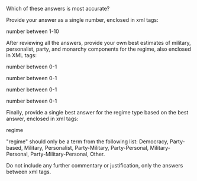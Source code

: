 Which of these answers is most accurate? 

Provide your answer as a single number, enclosed in xml tags:

<bestanswer>number between 1-10</bestanswer>

After reviewing all the answers, provide your own best estimates of military, personalist, party, and monarchy components for the regime, also enclosed in XML tags:

<military>number between 0-1</military>

<personalist>number between 0-1</personalist>

<party>number between 0-1</party>

<monarchy>number between 0-1</monarchy>

Finally, provide a single best answer for the regime type based on the best answer, enclosed in xml tags:

<regime>regime</regime>

"regime" should only be a term from the following list: Democracy, Party-based, Military, Personalist, Party-Military, Party-Personal, Military-Personal, Party-Military-Personal, Other.

Do not include any further commentary or justification, only the answers between xml tags.

